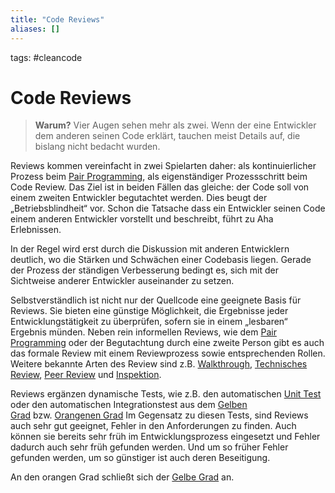 ```yaml
---
title: "Code Reviews"
aliases: []
---
```

tags: #cleancode 

# Code Reviews

>**Warum?**
>Vier Augen sehen mehr als zwei. Wenn der eine Entwickler dem anderen seinen Code erklärt, tauchen meist Details auf, die bislang nicht bedacht wurden.

Reviews kommen vereinfacht in zwei Spielarten daher: als kontinuierlicher Prozess beim [Pair Programming](Pair%20Programming), als eigenständiger Prozessschritt beim Code Review. Das Ziel ist in beiden Fällen das gleiche: der Code soll von einem zweiten Entwickler begutachtet werden. Dies beugt der „Betriebsblindheit“ vor. Schon die Tatsache dass ein Entwickler seinen Code einem anderen Entwickler vorstellt und beschreibt, führt zu Aha Erlebnissen.

In der Regel wird erst durch die Diskussion mit anderen Entwicklern deutlich, wo die Stärken und Schwächen einer Codebasis liegen. Gerade der Prozess der ständigen Verbesserung bedingt es, sich mit der Sichtweise anderer Entwickler auseinander zu setzen.

Selbstverständlich ist nicht nur der Quellcode eine geeignete Basis für Reviews. Sie bieten eine günstige Möglichkeit, die Ergebnisse jeder Entwicklungstätigkeit zu überprüfen, sofern sie in einem „lesbaren“ Ergebnis münden. Neben rein informellen Reviews, wie dem [Pair Programming](Pair%20Programming) oder der Begutachtung durch eine zweite Person gibt es auch das formale Review mit einem Reviewprozess sowie entsprechenden Rollen. Weitere bekannte Arten des Review sind z.B. [Walkthrough](Walkthrough), [Technisches Review](Technisches%20Review), [Peer Review](Peer%20Review) und [Inspektion](Inspektion).

Reviews ergänzen dynamische Tests, wie z.B. den automatischen [Unit Test](/docs/main/CleanCode/Unit%20Test) oder den automatischen Integrationstest aus dem [Gelben Grad](docs/main/CleanCode/Gelber%20Grad.md) bzw. [Orangenen Grad](docs/main/CleanCode/Orangener%20Grad.md) Im Gegensatz zu diesen Tests, sind Reviews auch sehr gut geeignet, Fehler in den Anforderungen zu finden. Auch können sie bereits sehr früh im Entwicklungsprozess eingesetzt und Fehler dadurch auch sehr früh gefunden werden. Und um so früher Fehler gefunden werden, um so günstiger ist auch deren Beseitigung.

An den orangen Grad schließt sich der [Gelbe Grad](/docs/main/CleanCode/Gelber%20Grad) an.
